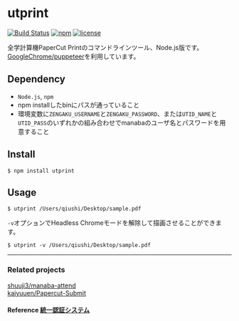 # utprint
[![Build Status](https://travis-ci.org/qiugits/utprint.svg?branch=master)](https://travis-ci.org/qiugits/utprint)
[![npm](https://img.shields.io/npm/v/utprint.svg)](https://www.npmjs.com/package/utprint)
[![license](https://img.shields.io/github/license/mashape/apistatus.svg)](./LICENSE)

全学計算機PaperCut Printのコマンドラインツール、Node.js版です。\
[GoogleChrome/puppeteer][puppeteer]を利用しています。

## Dependency
- `Node.js`, `npm`
- npm installしたbinにパスが通っていること
- 環境変数に`ZENGAKU_USERNAME`と`ZENGAKU_PASSWORD`、または`UTID_NAME`と`UTID_PASS`のいずれかの組み合わせでmanabaのユーザ名とパスワードを用意すること

## Install

```terminal
$ npm install utprint
```

## Usage

```terminal
$ utprint /Users/qiushi/Desktop/sample.pdf
```


`-v`オプションでHeadless Chromeモードを解除して描画させることができます。

```terminal
$ utprint -v /Users/qiushi/Desktop/sample.pdf
```


---


### Related projects
[shuuji3/manaba-attend](https://github.com/shuuji3/manaba-attend)\
[kajyuuen/Papercut-Submit](https://github.com/kajyuuen/Papercut-Submit)

#### Reference [統一認証システム](https://account.tsukuba.ac.jp/list.html)


[puppeteer]: https://github.com/GoogleChrome/puppeteer
